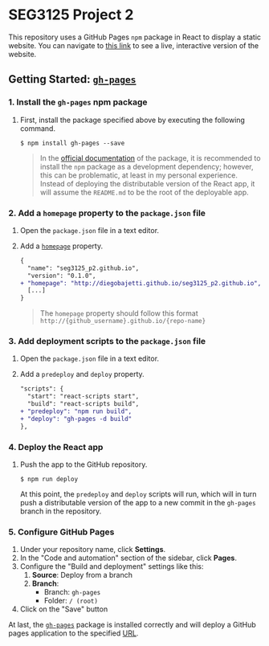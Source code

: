 # SEG3125 Project 2

This repository uses a GitHub Pages `npm` package in React to display a static website. You can navigate to [this link][live-website] to see a live, interactive version of the website.

## Getting Started: [`gh-pages`][gh-pages]

### 1. Install the `gh-pages` npm package

1. First, install the package specified above by executing the following command.

   ```shell
   $ npm install gh-pages --save
   ```

   > In the [official documentation][gh-pages] of the package, it is recommended to install the `npm` package as a development dependency; however, this can be problematic, at least in my personal experience. Instead of deploying the distributable version of the React app, it will assume the `README.md` to be the root of the deployable app.

### 2. Add a `homepage` property to the `package.json` file

1. Open the `package.json` file in a text editor.
1. Add a [`homepage`][commit-example] property.

   ```diff
   {
     "name": "seg3125_p2.github.io",
     "version": "0.1.0",
   + "homepage": "http://diegobajetti.github.io/seg3125_p2.github.io",
     [...]
   }
   ```

   > The `homepage` property should follow this format `http://{github_username}.github.io/{repo-name}`

### 3. Add deployment scripts to the `package.json` file

1. Open the `package.json` file in a text editor.
1. Add a `predeploy` and `deploy` property.

   ```diff
   "scripts": {
     "start": "react-scripts start",
     "build": "react-scripts build",
   + "predeploy": "npm run build",
   + "deploy": "gh-pages -d build"
   },
   ```

### 4. Deploy the React app

1. Push the app to the GitHub repository.

   ```shell
   $ npm run deploy
   ```

   At this point, the `predeploy` and `deploy` scripts will run, which will in turn push a distributable version of the app to a new commit in the `gh-pages` branch in the repository.

### 5. Configure GitHub Pages

1. Under your repository name, click **Settings**.
1. In the "Code and automation" section of the sidebar, click **Pages**.
1. Configure the "Build and deployment" settings like this:
   1. **Source**: Deploy from a branch
   2. **Branch**:
      - Branch: `gh-pages`
      - Folder: `/ (root)`
1. Click on the "Save" button

At last, the [`gh-pages`][gh-pages] package is installed correctly and will deploy a GitHub pages application to the specified [URL][live-website].

[live-website]: https://diegobajetti.github.io/seg3125_p2.github.io/
[gh-pages]: https://www.npmjs.com/package/gh-pages
[commit-example]: https://github.com/diegobajetti/seg3125_p2.github.io/commit/f5925299bc25cc1397e1c41f1858c7930c491717
